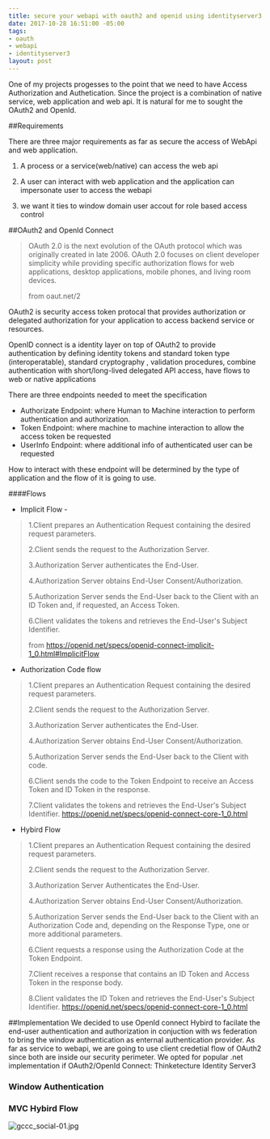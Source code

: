 ```yaml
---
title: secure your webapi with oauth2 and openid using identityserver3
date: 2017-10-28 16:51:00 -05:00
tags:
- oauth
- webapi
- identityserver3
layout: post
---
```


One of my projects progesses to the point that we need to have Access Authorization and Authetication. Since the project is 
a combination of native service, web application and web api. It is natural for me to sought the OAuth2 and OpenId.
<!--more-->

##Requirements

There are three major requirements as far as secure the access of WebApi and web application.

1. A process or a service(web/native) can access the web api 
 
2. A user can interact with web application and the application can impersonate user to access the webapi

3. we want it ties to window domain user accout for role based access control

##OAuth2 and OpenId Connect

>OAuth 2.0 is the next evolution of the OAuth protocol which was originally created in late 2006. 
>OAuth 2.0 focuses on client developer simplicity while providing specific authorization flows for web applications, 
>desktop applications, mobile phones, and living room devices. 
>
> from oaut.net/2

OAuth2 is security access token protocal that provides authorization or delegated authorization for your application to 
access backend service or resources. 

OpenID connect is a identity layer on top of OAuth2 to provide authentication by defining identity tokens and
standard token type (interoperatable), standard cryptography , validation procedures, combine authentication with short/long-lived
delegated API access, have flows to web or native applications

There are three endpoints needed to meet the specification 

* Authorizate Endpoint: where Human to Machine interaction to perform authentication and authorization.
* Token Endpoint: where machine to machine interaction to allow the access token be requested
* UserInfo Endpoint: where additional info of authenticated user can be requested

How to interact with these endpoint will be determined by the type of application and the flow of it is going to use.

####Flows 
* Implicit Flow - 

 >1.Client prepares an Authentication Request containing the desired request parameters.
 >
 >2.Client sends the request to the Authorization Server.
 >
 >3.Authorization Server authenticates the End-User.
 >
 >4.Authorization Server obtains End-User Consent/Authorization.
 >
 >5.Authorization Server sends the End-User back to the Client with an ID Token and, if requested, an Access Token.
 >
 >6.Client validates the tokens and retrieves the End-User's Subject Identifier.
 >
 > from https://openid.net/specs/openid-connect-implicit-1_0.html#ImplicitFlow
 
* Authorization Code flow 
 
 >1.Client prepares an Authentication Request containing the desired request parameters.
 >
 >2.Client sends the request to the Authorization Server.
 >
 >3.Authorization Server authenticates the End-User.
 >
 >4.Authorization Server obtains End-User Consent/Authorization.
 >
 >5.Authorization Server sends the End-User back to the Client with code.
 >
 >6.Client sends the code to the Token Endpoint to receive an Access Token and ID Token in the response.
 >
 >7.Client validates the tokens and retrieves the End-User's Subject Identifier.
 >https://openid.net/specs/openid-connect-core-1_0.html
* Hybird Flow
 
 >1.Client prepares an Authentication Request containing the desired request parameters.
 >
 >2.Client sends the request to the Authorization Server.
 >
 >3.Authorization Server Authenticates the End-User.
 >
 >4.Authorization Server obtains End-User Consent/Authorization.
 >
 >5.Authorization Server sends the End-User back to the Client with an Authorization Code and, depending on the Response Type, one or more additional parameters.
 >
 >6.Client requests a response using the Authorization Code at the Token Endpoint.
 >
 >7.Client receives a response that contains an ID Token and Access Token in the response body.
 >
 >8.Client validates the ID Token and retrieves the End-User's Subject Identifier.
 >https://openid.net/specs/openid-connect-core-1_0.html

##Implementation
 We decided to use OpenId connect Hybird to facilate the end-user authentication and authorization in conjuction with ws federation to
 bring the window authentication as enternal authentication provider. As far as service to webapi, we are going to use client credetial 
 flow of OAuth2 since both are inside our security perimeter.
 We opted for popular .net implementation if OAuth2/OpenId Connect: Thinketecture Identity Server3 
 
### Window Authentication
 
### MVC Hybird Flow

 
 ![gccc_social-01.jpg](/uploads/gccc_social-01.jpg)



